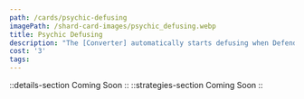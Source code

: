 ```yaml
---
path: /cards/psychic-defusing
imagePath: /shard-card-images/psychic_defusing.webp
title: Psychic Defusing
description: "The [Converter] automatically starts defusing when Defenders are nearby."
cost: '3'
tags:
---
```

::details-section
Coming Soon
::
::strategies-section
Coming Soon
::
